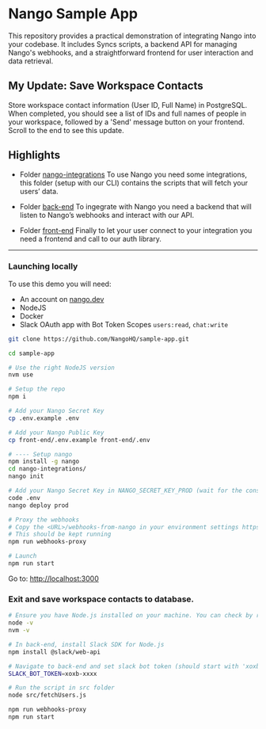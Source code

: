 # Nango Sample App

This repository provides a practical demonstration of integrating Nango into your codebase. It includes Syncs scripts, a backend API for managing Nango's webhooks, and a straightforward frontend for user interaction and data retrieval. 

## My Update: Save Workspace Contacts
Store workspace contact information (User ID, Full Name) in PostgreSQL. When completed, you should see a list of IDs and full names of people in your workspace, followed by a 'Send' message button on your frontend. Scroll to the end to see this update.

## Highlights

- Folder [nango-integrations](/nango-integrations/) To use Nango you need some integrations, this folder (setup with our CLI) contains the scripts that will fetch your users’ data.

- Folder [back-end](/back-end/src/app.ts) To ingegrate with Nango you need a backend that will listen to Nango’s webhooks and interact with our API.

- Folder [front-end](/front-end/src/components/integrationGrid.tsx#L24) Finally to let your user connect to your integration you need a frontend and call to our auth library.

---

### Launching locally

To use this demo you will need:

- An account on [nango.dev](https://app.nango.dev?source=sample-app)
- NodeJS
- Docker
- Slack OAuth app with Bot Token Scopes `users:read`, `chat:write`

```sh
git clone https://github.com/NangoHQ/sample-app.git

cd sample-app

# Use the right NodeJS version
nvm use

# Setup the repo
npm i

# Add your Nango Secret Key
cp .env.example .env

# Add your Nango Public Key
cp front-end/.env.example front-end/.env

# ---- Setup nango
npm install -g nango
cd nango-integrations/
nango init

# Add your Nango Secret Key in NANGO_SECRET_KEY_PROD (wait for the console prompt)
code .env
nango deploy prod

# Proxy the webhooks
# Copy the <URL>/webhooks-from-nango in your environment settings https://app.nango.dev/prod/environment-settings
# This should be kept running
npm run webhooks-proxy

# Launch
npm run start
```
Go to: [http://localhost:3000](http://localhost:3000)

### Exit and save workspace contacts to database.

```sh
# Ensure you have Node.js installed on your machine. You can check by running:
node -v
nvm -v

# In back-end, install Slack SDK for Node.js
npm install @slack/web-api

# Navigate to back-end and set slack bot token (should start with 'xoxb-')
SLACK_BOT_TOKEN=xoxb-xxxx

# Run the script in src folder
node src/fetchUsers.js

npm run webhooks-proxy
npm run start
```